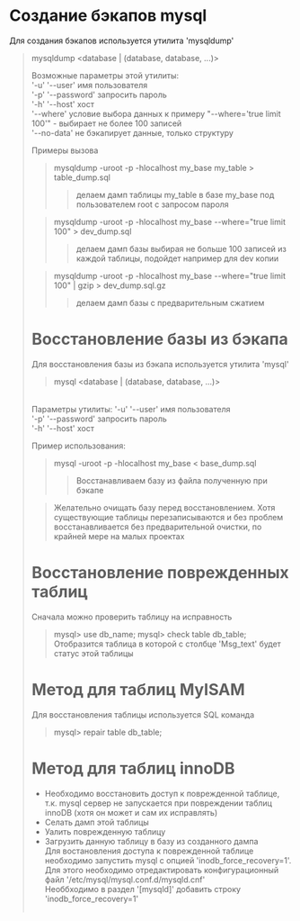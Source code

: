 Создание бэкапов mysql  
=======
Для создания бэкапов используется утилита 'mysqldump'  

>mysqldump <params> <database | (database, database, ...)> <table>  
  
Возможные параметры этой утилиты:  
'-u' '--user' имя пользователя  
'-p' '--password' запросить пароль  
'-h' '--host' хост  
'--where' условие выбора данных к примеру "--where='true limit 100'" - выбирает не более 100 записей  
'--no-data' не бэкапирует данные, только структуру  

Примеры вызова
>mysqldump -uroot -p -hlocalhost my_base my_table > table_dump.sql  
>>делаем дамп таблицы my_table в базе my_base под пользователем root с запросом пароля  

>mysqldump -uroot -p -hlocalhost my_base --where="true limit 100" > dev_dump.sql  
>>делаем дамп базы выбирая не больше 100 записей из каждой таблицы, подойдет например для dev копии  

>mysqldump -uroot -p -hlocalhost my_base --where="true limit 100" | gzip > dev_dump.sql.gz  
>>делаем дамп базы с предварительным сжатием  

Восстановление базы из бэкапа  
=======

Для восстановления базы из бэкапа используется утилита 'mysql'  

>mysql <params> <database | (database, database, ...)> <table>  

Параметры утилиты:
'-u' '--user' имя пользователя  
'-p' '--password' запросить пароль  
'-h' '--host' хост  

Пример использования:

>mysql -uroot -p -hlocalhost my_base < base_dump.sql
>>Восстанавливаем базу из файла полученную при бэкапе

>Желательно очищать базу перед восстановлением. Хотя существующие таблицы перезаписываются и без проблем восстанавливается без предварительной очистки, по крайней мере на малых проектах

Восстановление поврежденных таблиц
=======
Сначала можно проверить таблицу на исправность
>mysql> use db_name;  mysql> check table db_table;  
Отобразится таблица в которой с столбце 'Msg_text' будет статус этой таблицы  

Метод для таблиц MyISAM
======
Для восстановления таблицы используется SQL команда  
>mysql> repair table db_table;  

Метод для таблиц innoDB
======
* Необходимо восстановить доступ к поврежденной таблице, т.к. mysql сервер не запускается при повреждении таблиц innoDB (хотя он может и сам их исправлять)  
* Селать дамп этой таблицы  
* Уалить поврежденную таблицу  
* Загрузить данную таблицу в базу из созданного дампа  
Для востановления доступа к поврежденной таблице необходимо запустить mysql с опцией 'inodb_force_recovery=1'. Для этого необходимо отредактировать конфигурационный файл '/etc/mysql/mysql.conf.d/mysqld.cnf'  
Необбходимо в раздел '[mysqld]' добавить строку 'inodb_force_recovery=1'
